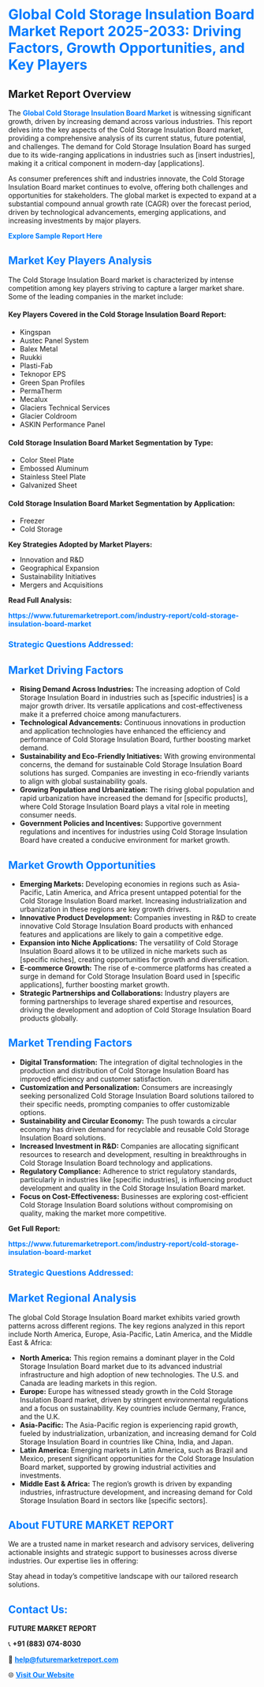 <h1 style="color: #007BFF;">Global Cold Storage Insulation Board Market Report 2025-2033: Driving Factors, Growth Opportunities, and Key Players</h1>

<section id="overview">
<h2>Market Report Overview</h2>
<p>The <a href="https://www.futuremarketreport.com/industry-report/cold-storage-insulation-board-market" style="color: #007BFF; text-decoration: none;"><strong>Global Cold Storage Insulation Board Market</strong></a> is witnessing significant growth, driven by increasing demand across various industries. This report delves into the key aspects of the Cold Storage Insulation Board market, providing a comprehensive analysis of its current status, future potential, and challenges. The demand for Cold Storage Insulation Board has surged due to its wide-ranging applications in industries such as [insert industries], making it a critical component in modern-day [applications].</p>
<p>As consumer preferences shift and industries innovate, the Cold Storage Insulation Board market continues to evolve, offering both challenges and opportunities for stakeholders. The global market is expected to expand at a substantial compound annual growth rate (CAGR) over the forecast period, driven by technological advancements, emerging applications, and increasing investments by major players.</p>
</section>

<section id="overview">
<p><a href="https://www.futuremarketreport.com/request-sample/reportId=114310" style="color: #007BFF; text-decoration: none;"><strong>Explore Sample Report Here</strong></a></p>
</section>

<section id="key-players">
<h2 style="color: #007BFF;">Market Key Players Analysis</h2>
<p>The Cold Storage Insulation Board market is characterized by intense competition among key players striving to capture a larger market share. Some of the leading companies in the market include:</p>
<h4>Key Players Covered in the Cold Storage Insulation Board Report:</h4>
<ul><li>Kingspan</li><li>Austec Panel System</li><li>Balex Metal</li><li>Ruukki</li><li>Plasti-Fab</li><li>Teknopor EPS</li><li>Green Span Profiles</li><li>PermaTherm</li><li>Mecalux</li><li>Glaciers Technical Services</li><li>Glacier Coldroom</li><li>ASKIN Performance Panel</li></ul>
<h4>Cold Storage Insulation Board Market Segmentation by Type:</h4>
<ul><li>Color Steel Plate</li><li>Embossed Aluminum</li><li>Stainless Steel Plate</li><li>Galvanized Sheet</li></ul>

<h4>Cold Storage Insulation Board Market Segmentation by Application:</h4>
<ul><li>Freezer</li><li>Cold Storage</li></ul>
<p><strong>Key Strategies Adopted by Market Players:</strong></p>
<ul>
<li>Innovation and R&D</li>
<li>Geographical Expansion</li>
<li>Sustainability Initiatives</li>
<li>Mergers and Acquisitions</li>
</ul>
</section>

<section>
<p><strong>Read Full Analysis: </strong></p><a href="https://www.futuremarketreport.com/industry-report/cold-storage-insulation-board-market" style="color: #007BFF; text-decoration: none;"><strong>https://www.futuremarketreport.com/industry-report/cold-storage-insulation-board-market</strong></a>
<h3 style="color: #007BFF;">Strategic Questions Addressed:</h3>
</section>

<section id="driving-factors">
<h2 style="color: #007BFF;">Market Driving Factors</h2>
<ul>
<li><strong>Rising Demand Across Industries:</strong> The increasing adoption of Cold Storage Insulation Board in industries such as [specific industries] is a major growth driver. Its versatile applications and cost-effectiveness make it a preferred choice among manufacturers.</li>
<li><strong>Technological Advancements:</strong> Continuous innovations in production and application technologies have enhanced the efficiency and performance of Cold Storage Insulation Board, further boosting market demand.</li>
<li><strong>Sustainability and Eco-Friendly Initiatives:</strong> With growing environmental concerns, the demand for sustainable Cold Storage Insulation Board solutions has surged. Companies are investing in eco-friendly variants to align with global sustainability goals.</li>
<li><strong>Growing Population and Urbanization:</strong> The rising global population and rapid urbanization have increased the demand for [specific products], where Cold Storage Insulation Board plays a vital role in meeting consumer needs.</li>
<li><strong>Government Policies and Incentives:</strong> Supportive government regulations and incentives for industries using Cold Storage Insulation Board have created a conducive environment for market growth.</li>
</ul>
</section>

<section id="growth-opportunities">
<h2 style="color: #007BFF;">Market Growth Opportunities</h2>
<ul>
<li><strong>Emerging Markets:</strong> Developing economies in regions such as Asia-Pacific, Latin America, and Africa present untapped potential for the Cold Storage Insulation Board market. Increasing industrialization and urbanization in these regions are key growth drivers.</li>
<li><strong>Innovative Product Development:</strong> Companies investing in R&D to create innovative Cold Storage Insulation Board products with enhanced features and applications are likely to gain a competitive edge.</li>
<li><strong>Expansion into Niche Applications:</strong> The versatility of Cold Storage Insulation Board allows it to be utilized in niche markets such as [specific niches], creating opportunities for growth and diversification.</li>
<li><strong>E-commerce Growth:</strong> The rise of e-commerce platforms has created a surge in demand for Cold Storage Insulation Board used in [specific applications], further boosting market growth.</li>
<li><strong>Strategic Partnerships and Collaborations:</strong> Industry players are forming partnerships to leverage shared expertise and resources, driving the development and adoption of Cold Storage Insulation Board products globally.</li>
</ul>
</section>

<section id="trending-factors">
<h2 style="color: #007BFF;">Market Trending Factors</h2>
<ul>
<li><strong>Digital Transformation:</strong> The integration of digital technologies in the production and distribution of Cold Storage Insulation Board has improved efficiency and customer satisfaction.</li>
<li><strong>Customization and Personalization:</strong> Consumers are increasingly seeking personalized Cold Storage Insulation Board solutions tailored to their specific needs, prompting companies to offer customizable options.</li>
<li><strong>Sustainability and Circular Economy:</strong> The push towards a circular economy has driven demand for recyclable and reusable Cold Storage Insulation Board solutions.</li>
<li><strong>Increased Investment in R&D:</strong> Companies are allocating significant resources to research and development, resulting in breakthroughs in Cold Storage Insulation Board technology and applications.</li>
<li><strong>Regulatory Compliance:</strong> Adherence to strict regulatory standards, particularly in industries like [specific industries], is influencing product development and quality in the Cold Storage Insulation Board market.</li>
<li><strong>Focus on Cost-Effectiveness:</strong> Businesses are exploring cost-efficient Cold Storage Insulation Board solutions without compromising on quality, making the market more competitive.</li>
</ul>
</section>

<section>
<p><strong>Get Full Report: </strong></p><a href="https://www.futuremarketreport.com/industry-report/cold-storage-insulation-board-market" style="color: #007BFF; text-decoration: none;"><strong>https://www.futuremarketreport.com/industry-report/cold-storage-insulation-board-market</strong></a>
<h3 style="color: #007BFF;">Strategic Questions Addressed:</h3>
</section>


<section id="regional-analysis">
<h2 style="color: #007BFF;">Market Regional Analysis</h2>
<p>The global Cold Storage Insulation Board market exhibits varied growth patterns across different regions. The key regions analyzed in this report include North America, Europe, Asia-Pacific, Latin America, and the Middle East & Africa:</p>
<ul>
<li><strong>North America:</strong> This region remains a dominant player in the Cold Storage Insulation Board market due to its advanced industrial infrastructure and high adoption of new technologies. The U.S. and Canada are leading markets in this region.</li>
<li><strong>Europe:</strong> Europe has witnessed steady growth in the Cold Storage Insulation Board market, driven by stringent environmental regulations and a focus on sustainability. Key countries include Germany, France, and the U.K.</li>
<li><strong>Asia-Pacific:</strong> The Asia-Pacific region is experiencing rapid growth, fueled by industrialization, urbanization, and increasing demand for Cold Storage Insulation Board in countries like China, India, and Japan.</li>
<li><strong>Latin America:</strong> Emerging markets in Latin America, such as Brazil and Mexico, present significant opportunities for the Cold Storage Insulation Board market, supported by growing industrial activities and investments.</li>
<li><strong>Middle East & Africa:</strong> The region’s growth is driven by expanding industries, infrastructure development, and increasing demand for Cold Storage Insulation Board in sectors like [specific sectors].</li>
</ul>
</section>

<footer>
<h2 style="color: #007BFF;">About FUTURE MARKET REPORT</h2>
<p>We are a trusted name in market research and advisory services, delivering actionable insights and strategic support to businesses across diverse industries. Our expertise lies in offering:</p>

<p>Stay ahead in today’s competitive landscape with our tailored research solutions.</p>

<h2 style="color: #007BFF;">Contact Us:</h2>
<p><strong>FUTURE MARKET REPORT</strong></p>
<p>📞 <strong>+91 (883) 074-8030</strong></p>
<p>📧 <strong><a href="mailto:help@futuremarketreport.com" style="color: #007BFF;">help@futuremarketreport.com</a></strong></p>
<p>🌐 <strong><a href="https://www.futuremarketreport.com/" style="color: #007BFF;">Visit Our Website</a></strong></p>
</footer>